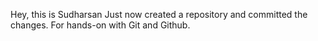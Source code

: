Hey, this is Sudharsan
Just now created a repository and committed the changes.
For hands-on with Git and Github.